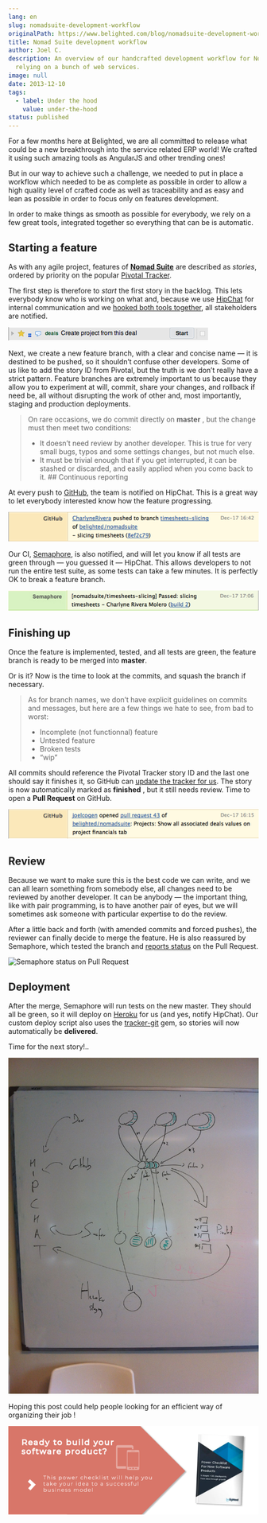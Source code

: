```yaml
---
lang: en
slug: nomadsuite-development-workflow
originalPath: https://www.belighted.com/blog/nomadsuite-development-workflow
title: Nomad Suite development workflow
author: Joel C.
description: An overview of our handcrafted development workflow for Nomad Suite
  relying on a bunch of web services.
image: null
date: 2013-12-10
tags:
  - label: Under the hood
    value: under-the-hood
status: published
---
```

For a few months here at Belighted, we are all committed to release what could be a new breakthrough into the service related ERP world! We crafted it using such amazing tools as AngularJS and other trending ones!

But in our way to achieve such a challenge, we needed to put in place a workflow which needed to be as complete as possible in order to allow a high quality level of crafted code as well as traceability and as easy and lean as possible in order to focus only on features development.

In order to make things as smooth as possible for everybody, we rely on a few great tools, integrated together so everything that can be is automatic.

Starting a feature
------------------

As with any agile project, features of **[Nomad Suite](https://nomadsuite.com/)** are described as _stories_, ordered by priority on the popular [Pivotal Tracker](https://www.pivotaltracker.com).

The first step is therefore to _start_ the first story in the backlog. This lets everybody know who is working on what and, because we use [HipChat](https://www.hipchat.com/) for internal communication and we [hooked both tools together](https://help.hipchat.com/knowledgebase/articles/64449-pivotal-tracker-integration), all stakeholders are notified.

![](/content/images/legacy/zA5mVivoUH-uyVgGB5SsZ.png)

Next, we create a new feature branch, with a clear and concise name — it is destined to be pushed, so it shouldn’t confuse other developers. Some of us like to add the story ID from Pivotal, but the truth is we don’t really have a strict pattern. Feature branches are extremely important to us because they allow you to experiment at will, commit, share your changes, and rollback if need be, all without disrupting the work of other and, most importantly, staging and production deployments.

> On rare occasions, we do commit directly on **master** , but the change must then meet two conditions:
> 
> *   It doesn’t need review by another developer. This is true for very small bugs, typos and some settings changes, but not much else.
> *   It must be trivial enough that if you get interrupted, it can be stashed or discarded, and easily applied when you come back to it. ## Continuous reporting

At every push to [GitHub](https://github.com), the team is notified on HipChat. This is a great way to let everybody interested know how the feature progressing.

![](/content/images/legacy/ncuz9pHf5mcJoqkmIzu7J.png)

Our CI, [Semaphore](https://semaphoreapp.com/), is also notified, and will let you know if all tests are green through — you guessed it — HipChat. This allows developers to not run the entire test suite, as some tests can take a few minutes. It is perfectly OK to break a feature branch.

![](/content/images/legacy/l6n5TWqQQ4HqssEJI-Yep.png)

Finishing up
------------

Once the feature is implemented, tested, and all tests are green, the feature branch is ready to be merged into **master**.

Or is it? Now is the time to look at the commits, and squash the branch if necessary.

> As for branch names, we don’t have explicit guidelines on commits and messages, but here are a few things we hate to see, from bad to worst:
> 
> *   Incomplete (not functionnal) feature
> *   Untested feature
> *   Broken tests
> *   “wip”

All commits should reference the Pivotal Tracker story ID and the last one should say it finishes it, so GitHub can [update the tracker for us](https://www.pivotaltracker.com/help/api?version=v3#scm_post_commit). The story is now automatically marked as **finished** , but it still needs review. Time to open a **Pull Request** on GitHub.

![](/content/images/legacy/mdSMCBN2gKb_15cLZhagg.png)

Review
------

Because we want to make sure this is the best code we can write, and we can all learn something from somebody else, all changes need to be reviewed by another developer. It can be anybody — the important thing, like with pair programming, is to have another pair of eyes, but we will sometimes ask someone with particular expertise to do the review.

After a little back and forth (with amended commits and forced pushes), the reviewer can finally decide to merge the feature. He is also reassured by Semaphore, which tested the branch and [reports status](https://semaphoreapp.com/blog/2012/09/04/semaphore-implements-githubs-status-api-in-record-time.html) on the Pull Request.

![Semaphore status on Pull Request](/content/images/legacy/koEfpcv-nl0MsBKrSi2pF.png)

Deployment
----------

After the merge, Semaphore will run tests on the new master. They should all be green, so it will deploy on [Heroku](https://heroku.com) for us (and yes, notify HipChat). Our custom deploy script also uses the [tracker-git](https://github.com/robb1e/tracker-git) gem, so stories will now automatically be **delivered**.

Time for the next story!..

![](/content/images/legacy/l4VlDVXR-Y-yhF8dd4gfd.jpg)

Hoping this post could help people looking for an efficient way of organizing their job !  
  
[![New Call-to-action](/content/images/legacy/UPTtKvQU_5rjKfQJ1Qjwk.png)](https://cta-redirect.hubspot.com/cta/redirect/1684659/fb3606cc-cc1b-47d0-ae85-2c9f69837fe2)